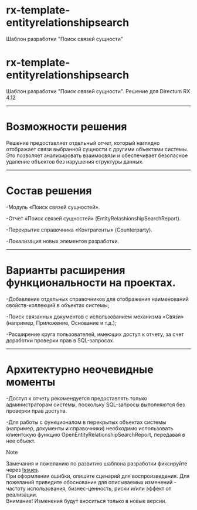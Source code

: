 # rx-template-entityrelationshipsearch
Шаблон разработки "Поиск связей сущности"



# rx-template-entityrelationshipsearch
Шаблон разработки "Поиск связей сущности".
Решение для Directum RX 4.12
____
# Возможности решения

Решение предоставляет отдельный отчет, который наглядно отображает связи выбранной сущности с другими объектами системы. Это позволяет анализировать взаимосвязи и обеспечивает безопасное удаление объектов без нарушения структуры данных.
____
# Состав решения
 
-Модуль «Поиск связей сущностей».

-Отчет «Поиск связей сущностей» (EntityRelashionshipSearchReport).

-Перекрытие справочника «Контрагенты» (Counterparty).

-Локализация новых элементов разработки.
____
# Варианты расширения функциональности на проектах.

-Добавление отдельных справочников для отображения наименований свойств-коллекций в объектах системы;

-Поиск связанных документов с использованием механизма «Связи» (например, Приложение, Основание и т.д.);

-Расширение круга пользователей, имеющих доступ к отчету, за счет доработки проверки прав в SQL-запросах.
____
# Архитектурно неочевидные моменты

-Доступ к отчету рекомендуется предоставлять только администраторам системы, поскольку SQL-запросы выполняются без проверки прав доступа.

-Для работы с функционалом в перекрытых объектах системы (например, документы и справочники) необходимо использовать клиентскую функцию OpenEntityRelationshipSearchReport, передавая в нее объект.

> [!NOTE]
> Замечания и пожеланию по развитию шаблона разработки фиксируйте через [Issues](https://github.com/MTGroupDev/Autotexts/issues).  
> При оформлении ошибки, опишите сценарий для воспроизведения. Для пожеланий приведите обоснование для описываемых изменений - частоту использования, бизнес-ценность, риски и/или эффект от реализации.  
> Внимание! Изменения будут вноситься только в новые версии. 

